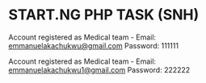 # START.NG PHP TASK (SNH)
Account registered as Medical team - 
Email: emmanuelakachukwu@gmail.com
Password: 111111

Account registered as Medical team - 
Email: emmanuelakachukwu1@gmail.com
Password: 222222